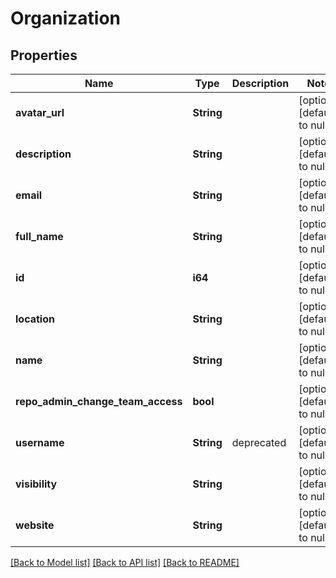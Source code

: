 # Organization

## Properties
Name | Type | Description | Notes
------------ | ------------- | ------------- | -------------
**avatar_url** | **String** |  | [optional] [default to null]
**description** | **String** |  | [optional] [default to null]
**email** | **String** |  | [optional] [default to null]
**full_name** | **String** |  | [optional] [default to null]
**id** | **i64** |  | [optional] [default to null]
**location** | **String** |  | [optional] [default to null]
**name** | **String** |  | [optional] [default to null]
**repo_admin_change_team_access** | **bool** |  | [optional] [default to null]
**username** | **String** | deprecated | [optional] [default to null]
**visibility** | **String** |  | [optional] [default to null]
**website** | **String** |  | [optional] [default to null]

[[Back to Model list]](../README.md#documentation-for-models) [[Back to API list]](../README.md#documentation-for-api-endpoints) [[Back to README]](../README.md)



